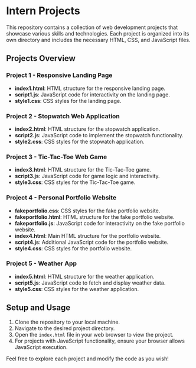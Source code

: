 # Intern Projects

This repository contains a collection of web development projects that showcase various skills and technologies. Each project is organized into its own directory and includes the necessary HTML, CSS, and JavaScript files.

## Projects Overview

### Project 1 - Responsive Landing Page
- **index1.html**: HTML structure for the responsive landing page.
- **script1.js**: JavaScript code for interactivity on the landing page.
- **style1.css**: CSS styles for the landing page.

### Project 2 - Stopwatch Web Application
- **index2.html**: HTML structure for the stopwatch application.
- **script2.js**: JavaScript code to implement the stopwatch functionality.
- **style2.css**: CSS styles for the stopwatch application.

### Project 3 - Tic-Tac-Toe Web Game
- **index3.html**: HTML structure for the Tic-Tac-Toe game.
- **script3.js**: JavaScript code for game logic and interactivity.
- **style3.css**: CSS styles for the Tic-Tac-Toe game.

### Project 4 - Personal Portfolio Website
- **fakeportfolio.css**: CSS styles for the fake portfolio website.
- **fakeportfolio.html**: HTML structure for the fake portfolio website.
- **fakeportfolio.js**: JavaScript code for interactivity on the fake portfolio website.
- **index4.html**: Main HTML structure for the portfolio website.
- **script4.js**: Additional JavaScript code for the portfolio website.
- **style4.css**: CSS styles for the portfolio website.

### Project 5 - Weather App
- **index5.html**: HTML structure for the weather application.
- **script5.js**: JavaScript code to fetch and display weather data.
- **style5.css**: CSS styles for the weather application.

## Setup and Usage

1. Clone the repository to your local machine.
2. Navigate to the desired project directory.
3. Open the `index.html` file in your web browser to view the project.
4. For projects with JavaScript functionality, ensure your browser allows JavaScript execution.

Feel free to explore each project and modify the code as you wish!